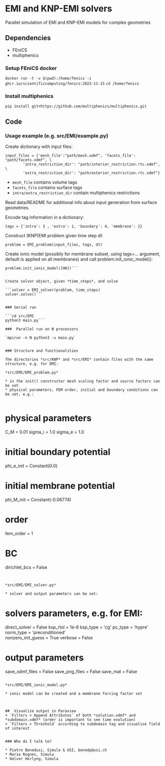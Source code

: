 # EMI and KNP-EMI solvers
Parallel simulation of EMI and KNP-EMI models for complex geometries

## Dependencies
* FEniCS
* multiphenics

### Setup FEniCS docker


`docker run -t -v $(pwd):/home/fenics -i ghcr.io/scientificcomputing/fenics:2023-11-15`
`cd /home/fenics`

### Install multiphenics
`pip install git+https://github.com/multiphenics/multiphenics.git`

## Code

### Usage example (e.g. src/EMI/example.py)

Create dictionary with input files:

```
input_files = {'mesh_file':"path/mesh.xdmf", 'facets_file': "path/facets.xdmf", \
		'intra_restriction_dir': "path/interior_restriction.rtc.xdmf", \
		'extra_restriction_dir': "path/exterior_restriction.rtc.xdmf"}
```


* `mesh_file` contains volume tags
* `facets_file` contains surface tags
* `intra/extra_restriction_dir` contain multiphenics restrictions 

Read data/README for additional info about input generation from surface geometries.

Encode tag information in a dictionary:

```tags = {'intra': 3 , 'extra': 1, 'boundary': 4, 'membrane': 2}```

Construct (KNP)EMI problem given time step *dt*:

```problem = EMI_problem(input_files, tags, dt)```

Create ionic model (possibly for membrane subset, using tags=... argument, default is applied on all membranes) and call problem.init_ionic_model():

```HH = HH_model(problem)	
problem.init_ionic_model([HH])```


Create solver object, given *time_steps*, and solve

```solver = EMI_solver(problem, time_steps)
solver.solve()```


### Serial run 

```cd src/EMI
python3 main.py```

###  Parallel run on N processors

`mpirun -n N python3 -u main.py`


### Structure and functionalities

The directories *src/KNP* and *src/EMI* contain files with the same structure, e.g. for EMI:

*src/EMI/EMI_problem.py*

* in the init() constructor mesh scaling factor and source factors can be set
* physical parameters, FEM order, initial and boundary conditions can be set, e.g.:


```
# physical parameters
C_M     = 0.01
sigma_i = 1.0
sigma_e = 1.0
	
# initial boundary potential 
phi_e_init = Constant(0.0)

# initial membrane potential 
phi_M_init = Constant(-0.06774) 

# order 
fem_order = 1

# BC
dirichlet_bcs = False
```


*src/EMI/EMI_solver.py*

* solver and output parameters can be set:

```
# solvers parameters, e.g. for EMI:
direct_solver  = False
ksp_rtol   	   = 1e-6
ksp_type   	   = 'cg'
pc_type    	   = 'hypre'
norm_type  	   = 'preconditioned'	
nonzero_init_guess = True 
verbose            = False

# output parameters	
save_xdmf_files = False
save_png_files  = False
save_mat        = False
```

*src/EMI/EMI_ionic_model.py*

* ionic model can be created and a membrane forcing factor set



##  Visualize output in Paraview
+ `Filters > Append Attributes` of both *solution.xdmf* and *subdomain.xdmf* (order is important to see time evolution)
+ `Filters > Threshold` according to subdomain tag and visualise field of interest


### Who do I talk to?

* Pietro Benedusi, Simula & USI, benedp@usi.ch
* Marie Rognes, Simula
* Halvor Herlyng, Simula